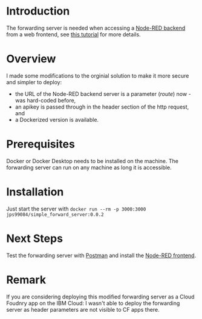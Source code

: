 # Introduction
The forwarding server is needed when accessing a [Node-RED backend](https://github.com/gitjps/Node-RED-Backend-and-Frontend) from a web frontend, see  [this tutorial](https://github.com/thomassuedbroecker/hackathons_and_node-red/tree/master/simple_forward_server) for more details. 

# Overview

I made some modifications to the orginial solution to make it more secure and simpler to deploy:
- the URL of the Node-RED backend server is a parameter (*route*) now - was hard-coded before,
- an apikey is passed through in the header section of the http request, and
- a Dockerized version is available.

# Prerequisites
Docker or Docker Desktop needs to be installed on the machine. The forwarding server can run on any machine as long it is accessible. 

# Installation
Just start the server with `docker run --rm -p 3000:3000 jps99084/simple_forward_server:0.0.2`

# Next Steps
Test the forwarding server with [Postman](https://github.com/gitjps/Node-RED-Backend-and-Frontend/blob/master/simple_forward_server/NODE-RED-Cloudant-CRUD%20w-%20FS.postman_collection.json) and install the [Node-RED frontend](https://github.com/gitjps/Node-RED-Backend-and-Frontend/tree/master/node-red-frontend).

# Remark
If you are considering deploying this modified forwarding server as a Cloud Foudnry app on the IBM Cloud: I wasn't able to deploy the forwarding server as header parameters are not visible to CF apps there.

